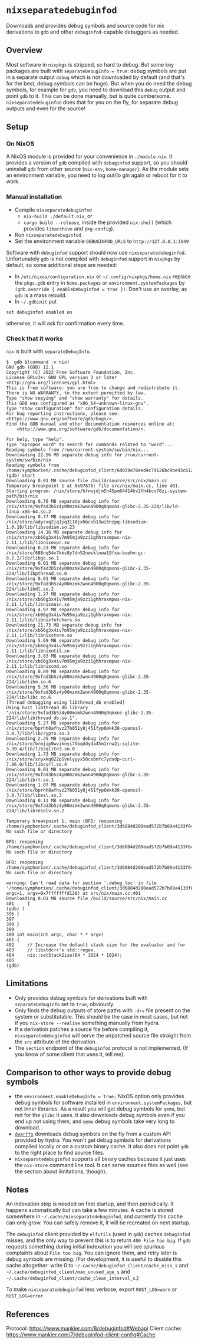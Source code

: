 <!--
SPDX-FileCopyrightText: 2023 Guillaume Girol <symphorien+git@xlumurb.eu>

SPDX-License-Identifier: CC0-1.0
-->

# `nixseparatedebuginfod`

Downloads and provides debug symbols and source code for nix derivations to `gdb` and other `debuginfod`-capable debuggers as needed.

## Overview

Most software in `nixpkgs` is stripped, so hard to debug. But some key packages are built with `separateDebugInfo = true`: debug symbols are put in a separate output `debug` which is not downloaded by default (and that's for the best, debug symbols can be huge). But when you do need the debug symbols, for example for `gdb`, you need to download this `debug` output and point `gdb` to it. This can be done manually, but is quite cumbersome. `nixseparatedebuginfod` does that for you on the fly, for separate debug outputs and even for the source!

## Setup

### On NixOS

A NixOS module is provided for your convenience in `./module.nix`.
It provides a version of `gdb` compiled with `debuginfod` support, so you should uninstall `gdb` from other source (`nix-env`, `home-manager`).
As the module sets an environment variable, you need to log out/lo gin again or reboot for it to work.


### Manual installation

- Compile `nixseparatedebuginfod`
  - `nix-build ./default.nix`, or
  - `cargo build --release`, inside the provided `nix-shell` (which provides `libarchive` and `pkg-config`).
- Run `nixseparatedebuginfod`.
- Set the environment variable `DEBUGINFOD_URLS` to `http://127.0.0.1:1949`

Software with `debuginfod` support should now use `nixseparatedebuginfod`. Unfortunately `gdb` is not compiled with `debuginfod` support in `nixpkgs` by default, so some additional steps are needed:
- In `/etc/nixos/configuration.nix` or `~/.config/nixpkgs/home.nix` replace the `pkgs.gdb` entry in `home.packages` or `environment.systemPackages` by `(gdb.override { enableDebuginfod = true })`. Don't use an overlay, as `gdb` is a mass rebuild.
- In `~/.gdbinit` put
```
set debuginfod enabled on
```
otherwise, it will ask for confirmation every time.

### Check that it works

`nix` is built with `separateDebugInfo`.
```commands
$  gdb $(command -v nix)
GNU gdb (GDB) 12.1
Copyright (C) 2022 Free Software Foundation, Inc.
License GPLv3+: GNU GPL version 3 or later <http://gnu.org/licenses/gpl.html>
This is free software: you are free to change and redistribute it.
There is NO WARRANTY, to the extent permitted by law.
Type "show copying" and "show warranty" for details.
This GDB was configured as "x86_64-unknown-linux-gnu".
Type "show configuration" for configuration details.
For bug reporting instructions, please see:
<https://www.gnu.org/software/gdb/bugs/>.
Find the GDB manual and other documentation resources online at:
    <http://www.gnu.org/software/gdb/documentation/>.

For help, type "help".
Type "apropos word" to search for commands related to "word"...
Reading symbols from /run/current-system/sw/bin/nix...
Downloading 22.56 MB separate debug info for /run/current-system/sw/bin/nix
Reading symbols from /home/symphorien/.cache/debuginfod_client/6d059e78eed4c79126bc9be93c612f9149a8deea/debuginfo...
(gdb) start
Downloading 0.01 MB source file /build/source/src/nix/main.cc
Temporary breakpoint 1 at 0x97670: file src/nix/main.cc, line 401.
Starting program: /nix/store/hfnwjdjm5h45pm64414hv2fh4kcx76zi-system-path/bin/nix
Downloading 0.70 MB separate debug info for /nix/store/9xfad3b5z4y00mzmk2wnn4900q0qmxns-glibc-2.35-224/lib/ld-linux-x86-64.so.2
Downloading 0.77 MB separate debug info for /nix/store/adyrxq2jq1jq3116jxhbcsb13wi6nzpq-libsodium-1.0.18/lib/libsodium.so.23
Downloading 14.16 MB separate debug info for /nix/store/xb66g3x4iv7m95mja9zzi1ghhraxmpws-nix-2.11.1/lib/libnixexpr.so
Downloading 0.23 MB separate debug info for /nix/store/688nq54x7kks8y7dn52nwsklnww19fxa-boehm-gc-8.2.2/lib/libgc.so.1
Downloading 0.01 MB separate debug info for /nix/store/9xfad3b5z4y00mzmk2wnn4900q0qmxns-glibc-2.35-224/lib/libpthread.so.0
Downloading 0.01 MB separate debug info for /nix/store/9xfad3b5z4y00mzmk2wnn4900q0qmxns-glibc-2.35-224/lib/libdl.so.2
Downloading 1.27 MB separate debug info for /nix/store/xb66g3x4iv7m95mja9zzi1ghhraxmpws-nix-2.11.1/lib/libnixmain.so
Downloading 4.97 MB separate debug info for /nix/store/xb66g3x4iv7m95mja9zzi1ghhraxmpws-nix-2.11.1/lib/libnixfetchers.so
Downloading 21.73 MB separate debug info for /nix/store/xb66g3x4iv7m95mja9zzi1ghhraxmpws-nix-2.11.1/lib/libnixstore.so
Downloading 5.69 MB separate debug info for /nix/store/xb66g3x4iv7m95mja9zzi1ghhraxmpws-nix-2.11.1/lib/libnixutil.so
Downloading 3.83 MB separate debug info for /nix/store/xb66g3x4iv7m95mja9zzi1ghhraxmpws-nix-2.11.1/lib/libnixcmd.so
Downloading 0.89 MB separate debug info for /nix/store/9xfad3b5z4y00mzmk2wnn4900q0qmxns-glibc-2.35-224/lib/libm.so.6
Downloading 5.36 MB separate debug info for /nix/store/9xfad3b5z4y00mzmk2wnn4900q0qmxns-glibc-2.35-224/lib/libc.so.6
[Thread debugging using libthread_db enabled]
Using host libthread_db library "/nix/store/9xfad3b5z4y00mzmk2wnn4900q0qmxns-glibc-2.35-224/lib/libthread_db.so.1".
Downloading 5.27 MB separate debug info for /nix/store/bprhh8afhvz27b051y8j451fyp6mkk38-openssl-3.0.7/lib/libcrypto.so.3
Downloading 2.25 MB separate debug info for /nix/store/brmjip0wviknyi75bqddyda45m1rnw2i-sqlite-3.39.4/lib/libsqlite3.so.0
Downloading 1.73 MB separate debug info for /nix/store/xryxkg022p5vnlyyyx58csbmfc7ydsdp-curl-7.86.0/lib/libcurl.so.4
Downloading 0.01 MB separate debug info for /nix/store/9xfad3b5z4y00mzmk2wnn4900q0qmxns-glibc-2.35-224/lib/librt.so.1
Downloading 1.07 MB separate debug info for /nix/store/bprhh8afhvz27b051y8j451fyp6mkk38-openssl-3.0.7/lib/libssl.so.3
Downloading 0.11 MB separate debug info for /nix/store/9xfad3b5z4y00mzmk2wnn4900q0qmxns-glibc-2.35-224/lib/libresolv.so.2

Temporary breakpoint 1, main (BFD: reopening /home/symphorien/.cache/debuginfod_client/3d6884d200ead572b7b89a4133f645c7a3c039ed/debuginfo: No such file or directory

BFD: reopening /home/symphorien/.cache/debuginfod_client/3d6884d200ead572b7b89a4133f645c7a3c039ed/debuginfo: No such file or directory

BFD: reopening /home/symphorien/.cache/debuginfod_client/3d6884d200ead572b7b89a4133f645c7a3c039ed/debuginfo: No such file or directory

warning: Can't read data for section '.debug_loc' in file '/home/symphorien/.cache/debuginfod_client/3d6884d200ead572b7b89a4133f645c7a3c039ed/debuginfo'
argc=1, argv=0x7fffffffd128) at src/nix/main.cc:401
Downloading 0.01 MB source file /build/source/src/nix/main.cc
401     {
(gdb) l
396	}
397
398	}
399
400	int main(int argc, char * * argv)
401	{
402	    // Increase the default stack size for the evaluator and for
403	    // libstdc++'s std::regex.
404	    nix::setStackSize(64 * 1024 * 1024);
405
(gdb)
```

## Limitations
- Only provides debug symbols for derivations built with `separateDebugInfo` set to `true`, obviously.
- Only finds the debug outputs of store paths with `.drv` file present on the system or substitutable. This should be the case in most cases, but not if you `nix-store --realise` something manually from hydra.
- If a derivation patches a source file before compiling it, `nixseparatedebuginfod` will serve the unpatched source file straight from the `src` attribute of the derivation.
- The `section` endpoint of the `debuginfod` protocol is not implemented. (If you know of some client that uses it, tell me).

## Comparison to other ways to provide debug symbols
- the `environment.enableDebugInfo = true;` NixOS option only provides debug symbols for software installed in `environment.systemPackages`, but not inner libraries. As a result you will get debug symbols for `qemu`, but not for the `glibc` it uses. It also downloads debug symbols even if you end up not using them, and `qemu` debug symbols take very long to download...
- [`dwarffs`](https://github.com/edolstra/dwarffs) downloads debug symbols on the fly from a custom API provided by hydra. You won't get debug symbols for derivations compiled locally or on a custom binary cache. It also does not point `gdb` to the right place to find source files.
- `nixseparatedebuginfod` supports all binary caches because it just uses the `nix-store` command line tool. It can serve sources files as well (see the section about limitations, though).

## Notes

An indexation step is needed on first startup, and then periodically. It happens automatically but can take a few minutes. A cache is stored somewhere in `~/.cache/nixseparatedebuginfod`, and currently this cache can only grow. You can safely remove it, it will be recreated on next startup.

The `debuginfod` client provided by `elfutils` (used in `gdb`) caches `debuginfod` misses, and the only way to prevent this is to return `406 File too big`. If `gdb` requests something during initial indexation you will see spurious complaints about `File too big`. You can ignore them, and retry later is debug symbols are missing.
(For development, it is useful to disable this cache altogether:
write 0 to `~/.cache/debuginfod_client/cache_miss_s` and `~/.cache/debuginfod_client/max_unused_age_s` and `~/.cache/debuginfod_client/cache_clean_interval_s`.)

To make `nixseparatedebuginfod` less verbose, export `RUST_LOG=warn` or `RUST_LOG=error`.

## References
Protocol: <https://www.mankier.com/8/debuginfod#Webapi>
Client cache: <https://www.mankier.com/7/debuginfod-client-config#Cache>
